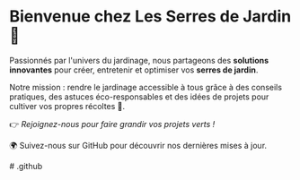 <!DOCTYPE html>
<html lang="fr">
<head>
  <meta charset="UTF-8">
  <meta name="viewport" content="width=device-width, initial-scale=1.0">
  <title>Les Serres de Jardin</title>
</head>
<body>
<h1>Bienvenue chez <strong>Les Serres de Jardin</strong> 🌿</h1>
<p>Passionnés par l'univers du jardinage, nous partageons des <strong>solutions innovantes</strong> pour créer, entretenir et optimiser vos <strong>serres de jardin</strong>.</p>

<p>Notre mission : rendre le jardinage accessible à tous grâce à des conseils pratiques, des astuces éco-responsables et des idées de projets pour cultiver vos propres récoltes 🌱.</p>

<p>👉 <em>Rejoignez-nous pour faire grandir vos projets verts !</em></p>

<footer>
  <p>🌍 Suivez-nous sur GitHub pour découvrir nos dernières mises à jour.</p>
</footer>
</body>
</html>
# .github
